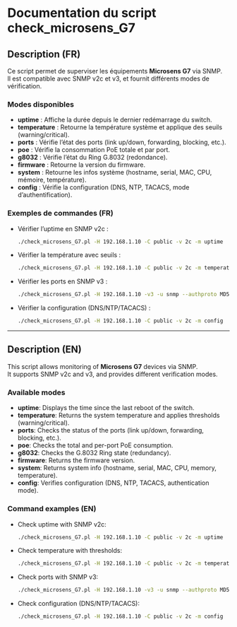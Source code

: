 # Documentation du script check_microsens_G7

## Description (FR)
Ce script permet de superviser les équipements **Microsens G7** via SNMP.  
Il est compatible avec SNMP v2c et v3, et fournit différents modes de vérification.

### Modes disponibles
- **uptime** : Affiche la durée depuis le dernier redémarrage du switch.
- **temperature** : Retourne la température système et applique des seuils (warning/critical).
- **ports** : Vérifie l’état des ports (link up/down, forwarding, blocking, etc.).
- **poe** : Vérifie la consommation PoE totale et par port.
- **g8032** : Vérifie l’état du Ring G.8032 (redondance).
- **firmware** : Retourne la version du firmware.
- **system** : Retourne les infos système (hostname, serial, MAC, CPU, mémoire, température).
- **config** : Vérifie la configuration (DNS, NTP, TACACS, mode d’authentification).

### Exemples de commandes (FR)
- Vérifier l’uptime en SNMP v2c :  
  ```bash
  ./check_microsens_G7.pl -H 192.168.1.10 -C public -v 2c -m uptime
  ```

- Vérifier la température avec seuils :  
  ```bash
  ./check_microsens_G7.pl -H 192.168.1.10 -C public -v 2c -m temperature -w 60 -c 75
  ```

- Vérifier les ports en SNMP v3 :  
  ```bash
  ./check_microsens_G7.pl -H 192.168.1.10 -v3 -u snmp --authproto MD5 --authpass "password" -m ports
  ```

- Vérifier la configuration (DNS/NTP/TACACS) :  
  ```bash
  ./check_microsens_G7.pl -H 192.168.1.10 -C public -v 2c -m config
  ```


---

## Description (EN)
This script allows monitoring of **Microsens G7** devices via SNMP.  
It supports SNMP v2c and v3, and provides different verification modes.

### Available modes
- **uptime**: Displays the time since the last reboot of the switch.
- **temperature**: Returns the system temperature and applies thresholds (warning/critical).
- **ports**: Checks the status of the ports (link up/down, forwarding, blocking, etc.).
- **poe**: Checks the total and per-port PoE consumption.
- **g8032**: Checks the G.8032 Ring state (redundancy).
- **firmware**: Returns the firmware version.
- **system**: Returns system info (hostname, serial, MAC, CPU, memory, temperature).
- **config**: Verifies configuration (DNS, NTP, TACACS, authentication mode).

### Command examples (EN)
- Check uptime with SNMP v2c:  
  ```bash
  ./check_microsens_G7.pl -H 192.168.1.10 -C public -v 2c -m uptime
  ```

- Check temperature with thresholds:  
  ```bash
  ./check_microsens_G7.pl -H 192.168.1.10 -C public -v 2c -m temperature -w 60 -c 75
  ```

- Check ports with SNMP v3:  
  ```bash
  ./check_microsens_G7.pl -H 192.168.1.10 -v3 -u snmp --authproto MD5 --authpass "password" -m ports
  ```

- Check configuration (DNS/NTP/TACACS):  
  ```bash
  ./check_microsens_G7.pl -H 192.168.1.10 -C public -v 2c -m config
  ```
